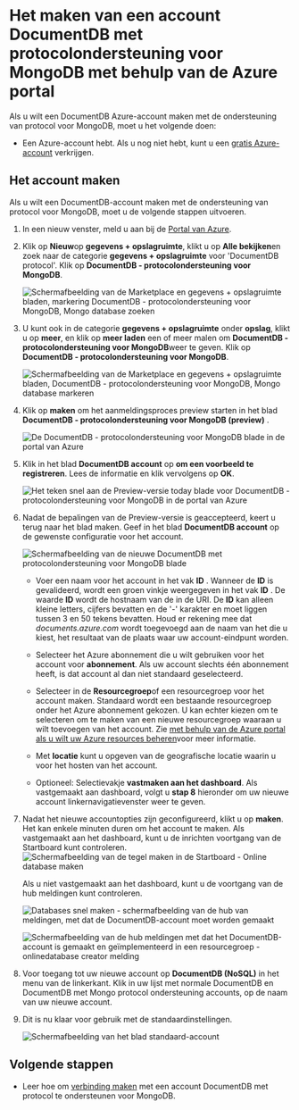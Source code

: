<properties 
    pageTitle="Een DocumentDB-account maken met de ondersteuning van protocol voor MongoDB | Microsoft Azure" 
    description="Leer hoe u een DocumentDB-account maken met de ondersteuning van protocol voor MongoDB, nu beschikbaar voor de Preview-versie." 
    services="documentdb" 
    authors="AndrewHoh" 
    manager="jhubbard" 
    editor="" 
    documentationCenter=""/>

<tags 
    ms.service="documentdb" 
    ms.workload="data-services" 
    ms.tgt_pltfrm="na" 
    ms.devlang="na" 
    ms.topic="article" 
    ms.date="10/20/2016" 
    ms.author="anhoh"/>

# <a name="how-to-create-a-documentdb-account-with-protocol-support-for-mongodb-using-the-azure-portal"></a>Het maken van een account DocumentDB met protocolondersteuning voor MongoDB met behulp van de Azure portal

Als u wilt een DocumentDB Azure-account maken met de ondersteuning van protocol voor MongoDB, moet u het volgende doen:

- Een Azure-account hebt. Als u nog niet hebt, kunt u een [gratis Azure-account](https://azure.microsoft.com/free/) verkrijgen.

## <a name="create-the-account"></a>Het account maken  

Als u wilt een DocumentDB-account maken met de ondersteuning van protocol voor MongoDB, moet u de volgende stappen uitvoeren.

1. In een nieuw venster, meld u aan bij de [Portal van Azure](https://portal.azure.com).
2. Klik op **Nieuw**op **gegevens + opslagruimte**, klikt u op **Alle bekijken**en zoek naar de categorie **gegevens + opslagruimte** voor 'DocumentDB protocol'. Klik op **DocumentDB - protocolondersteuning voor MongoDB**.

    ![Schermafbeelding van de Marketplace en gegevens + opslagruimte bladen, markering DocumentDB - protocolondersteuning voor MongoDB, Mongo database zoeken](./media/documentdb-create-mongodb-account/marketplacegallery2.png)

3. U kunt ook in de categorie **gegevens + opslagruimte** onder **opslag**, klikt u op **meer**, en klik op **meer laden** een of meer malen om **DocumentDB - protocolondersteuning voor MongoDB**weer te geven. Klik op **DocumentDB - protocolondersteuning voor MongoDB**.

    ![Schermafbeelding van de Marketplace en gegevens + opslagruimte bladen, DocumentDB - protocolondersteuning voor MongoDB, Mongo database markeren](./media/documentdb-create-mongodb-account/marketplacegallery1.png)

4. Klik op **maken** om het aanmeldingsproces preview starten in het blad **DocumentDB - protocolondersteuning voor MongoDB (preview)** .

    ![De DocumentDB - protocolondersteuning voor MongoDB blade in de portal van Azure](./media/documentdb-create-mongodb-account/marketplacegallery3.png)

5. Klik in het blad **DocumentDB account** op **om een voorbeeld te registreren**. Lees de informatie en klik vervolgens op **OK**.

    ![Het teken snel aan de Preview-versie today blade voor DocumentDB - protocolondersteuning voor MongoDB in de portal van Azure](./media/documentdb-create-mongodb-account/registerforpreview.png)

6.  Nadat de bepalingen van de Preview-versie is geaccepteerd, keert u terug naar het blad maken.  Geef in het blad **DocumentDB account** op de gewenste configuratie voor het account.

    ![Schermafbeelding van de nieuwe DocumentDB met protocolondersteuning voor MongoDB blade](./media/documentdb-create-mongodb-account/create-documentdb-mongodb-account.png)


    - Voer een naam voor het account in het vak **ID** .  Wanneer de **ID** is gevalideerd, wordt een groen vinkje weergegeven in het vak **ID** . De waarde **ID** wordt de hostnaam van de in de URI. De **ID** kan alleen kleine letters, cijfers bevatten en de '-' karakter en moet liggen tussen 3 en 50 tekens bevatten. Houd er rekening mee dat *documents.azure.com* wordt toegevoegd aan de naam van het die u kiest, het resultaat van de plaats waar uw account-eindpunt worden.

    - Selecteer het Azure abonnement die u wilt gebruiken voor het account voor **abonnement**. Als uw account slechts één abonnement heeft, is dat account al dan niet standaard geselecteerd.

    - Selecteer in de **Resourcegroep**of een resourcegroep voor het account maken.  Standaard wordt een bestaande resourcegroep onder het Azure abonnement gekozen.  U kan echter kiezen om te selecteren om te maken van een nieuwe resourcegroep waaraan u wilt toevoegen van het account. Zie [met behulp van de Azure portal als u wilt uw Azure resources beheren](resource-group-portal.md)voor meer informatie.

    - Met **locatie** kunt u opgeven van de geografische locatie waarin u voor het hosten van het account.
    
    - Optioneel: Selectievakje **vastmaken aan het dashboard**. Als vastgemaakt aan dashboard, volgt u **stap 8** hieronder om uw nieuwe account linkernavigatievenster weer te geven.

7.  Nadat het nieuwe accountopties zijn geconfigureerd, klikt u op **maken**.  Het kan enkele minuten duren om het account te maken.  Als vastgemaakt aan het dashboard, kunt u de inrichten voortgang van de Startboard kunt controleren.  
    ![Schermafbeelding van de tegel maken in de Startboard - Online database maken](./media/documentdb-create-mongodb-account/create-nosql-db-databases-json-tutorial-3.png)  

    Als u niet vastgemaakt aan het dashboard, kunt u de voortgang van de hub meldingen kunt controleren.  

    ![Databases snel maken - schermafbeelding van de hub van meldingen, met dat de DocumentDB-account moet worden gemaakt](./media/documentdb-create-mongodb-account/create-nosql-db-databases-json-tutorial-4.png)  

    ![Schermafbeelding van de hub meldingen met dat het DocumentDB-account is gemaakt en geïmplementeerd in een resourcegroep - onlinedatabase creator melding](./media/documentdb-create-mongodb-account/create-nosql-db-databases-json-tutorial-5.png)

8.  Voor toegang tot uw nieuwe account op **DocumentDB (NoSQL)** in het menu van de linkerkant. Klik in uw lijst met normale DocumentDB en DocumentDB met Mongo protocol ondersteuning accounts, op de naam van uw nieuwe account.

9.  Dit is nu klaar voor gebruik met de standaardinstellingen. 

    ![Schermafbeelding van het blad standaard-account](./media/documentdb-create-mongodb-account/defaultaccountblades.png)
    

## <a name="next-steps"></a>Volgende stappen


- Leer hoe om [verbinding maken](documentdb-connect-mongodb-account.md) met een account DocumentDB met protocol te ondersteunen voor MongoDB.

 
